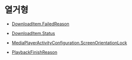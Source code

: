 # 열거형

* [DownloadItem.FailedReason](./download-item-failed-reason/home.md)

* [DownloadItem.Status](./download-item-status/home.md)

* [MediaPlayerActivityConfiguration.ScreenOrientationLock](./media-player-activity-configuration-screen-orientation-lock/home.md)

* [PlaybackFinishReason](./playback-finish-reason/home.md)

